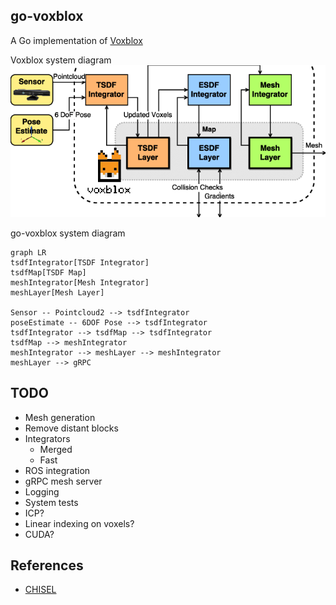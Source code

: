 go-voxblox
---

A Go implementation of [Voxblox](https://github.com/ethz-asl/voxblox)

Voxblox system diagram
![System Diagram](.readme/system-diagram.png)

go-voxblox system diagram
```mermaid
graph LR
tsdfIntegrator[TSDF Integrator]
tsdfMap[TSDF Map]
meshIntegrator[Mesh Integrator]
meshLayer[Mesh Layer]

Sensor -- Pointcloud2 --> tsdfIntegrator
poseEstimate -- 6DOF Pose --> tsdfIntegrator
tsdfIntegrator --> tsdfMap --> tsdfIntegrator
tsdfMap --> meshIntegrator
meshIntegrator --> meshLayer --> meshIntegrator
meshLayer --> gRPC 
```

## TODO
* Mesh generation
* Remove distant blocks
* Integrators
  * Merged
  * Fast
* ROS integration
* gRPC mesh server
* Logging
* System tests
* ICP?
* Linear indexing on voxels?
* CUDA?

## References
* [CHISEL](http://www.roboticsproceedings.org/rss11/p40.pdf)

